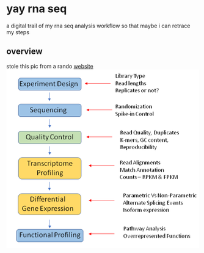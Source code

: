 # yay rna seq

a digital trail of my rna seq analysis workflow so that maybe i can retrace my steps

## overview
stole this pic from a rando [website](https://1010genome.com/differential-gene-expression-tools/)
![](RNAseq-data-analysis.png)




